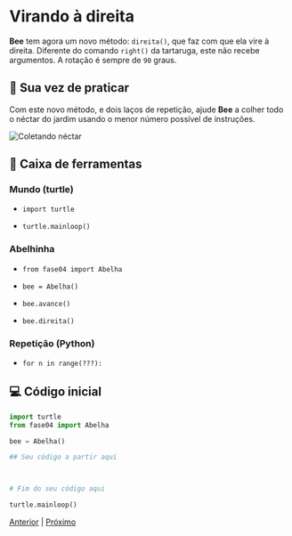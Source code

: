 # Virando à direita

**Bee** tem agora um novo método: `direita()`, que faz com que ela vire à
direita. Diferente do comando `right()` da tartaruga, este não recebe
argumentos. A rotação é sempre de `90` graus.

## 🐝 Sua vez de praticar

Com este novo método, e dois laços de repetição, ajude **Bee** a colher todo o
néctar do jardim usando o menor número possível de instruções.


![Coletando néctar](cenario_04.png "Coletando néctar")


## 🧰 Caixa de ferramentas

### Mundo (turtle)

- `import turtle`

- `turtle.mainloop()`

### Abelhinha

- `from fase04 import Abelha`

- `bee = Abelha()`

- `bee.avance()`

- `bee.direita()`

### Repetição (Python)

- `for n in range(???):`


## 💻 Código inicial

```python
import turtle
from fase04 import Abelha

bee = Abelha()

## Seu código a partir aqui



# Fim do seu código aqui

turtle.mainloop()

```

[Anterior](../fase03/README.md) | [Próximo](../fase04/README.md)